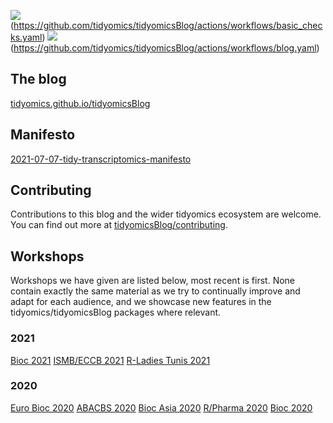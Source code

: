 <!-- badges: start -->
![](https://github.com/tidyomics/tidyomicsBlog/actions/workflows/basic_checks.yaml/badge.svg)(https://github.com/tidyomics/tidyomicsBlog/actions/workflows/basic_checks.yaml) ![](https://github.com/tidyomics/tidyomicsBlog/actions/workflows/blog.yaml/badge.svg)(https://github.com/tidyomics/tidyomicsBlog/actions/workflows/blog.yaml)
<!-- badges: end -->

## The blog
[tidyomics.github.io/tidyomicsBlog](https://tidyomics.github.io/tidyomicsBlog/)

## Manifesto
[2021-07-07-tidy-transcriptomics-manifesto](https://tidyomics.github.io/tidyomicsBlog/post/2021-07-07-tidy-transcriptomics-manifesto/)

## Contributing
Contributions to this blog and the wider tidyomics ecosystem are welcome. You can find out more at [tidyomicsBlog/contributing](https://github.com/tidyomics/tidyomicsBlog/blob/master/CONTRIBUTING.md).

## Workshops
Workshops we have given are listed below, most recent is first. None contain exactly the same material as we try to continually improve and adapt for each audience, and we showcase new features in the tidyomics/tidyomicsBlog packages where relevant.

### 2021
[Bioc 2021](https://stemangiola.github.io/bioc2021_tidytranscriptomics/index.html)
[ISMB/ECCB 2021](https://tidytranscriptomics-workshops.github.io/ismb2021_tidytranscriptomics/index.html)
[R-Ladies Tunis 2021](https://stemangiola.github.io/rladiestunis2021_tidytranscriptomics/index.html)


### 2020
[Euro Bioc 2020](https://stemangiola.github.io/bioceurope2020_tidytranscriptomics/index.html)
[ABACBS 2020](https://stemangiola.github.io/ABACBS2020_tidytranscriptomics/index.html)
[Bioc Asia 2020](https://stemangiola.github.io/biocasia2020_tidytranscriptomics/index.html)
[R/Pharma 2020](https://stemangiola.github.io/rpharma2020_tidytranscriptomics/index.html)
[Bioc 2020](https://stemangiola.github.io/bioc_2020_tidytranscriptomics/index.html)

